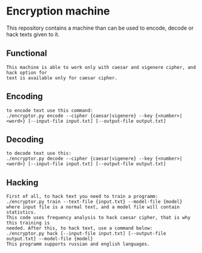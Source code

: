 # Encryption machine
This repository contains a machine than can be used to encode, decode or hack texts given to it.
## Functional
	This machine is able to work only with caesar and vigenere cipher, and hack option for
	text is available only for caesar cipher.
## Encoding
	to encode text use this command:
	./encryptor.py encode --cipher {caesar|vigenere} --key {<number>|<word>} [--input-file input.txt] [--output-file output.txt]
## Decoding
	to decode text use this:
	./encryptor.py decode --cipher {caesar|vigenere} --key {<number>|<word>} [--input-file input.txt] [--output-file output.txt]
## Hacking
	First of all, to hack text you need to train a programm:
	./encryptor.py train --text-file {input.txt} --model-file {model}
	where input file is a normal text, and a model file will contain statistics.
	This code uses frequency analysis to hack caesar cipher, that is why this training is 
	needed. After this, to hack text, use a command below:
	./encryptor.py hack [--input-file input.txt] [--output-file output.txt] --model-file {model}
	This programm supports russian and english languages.

